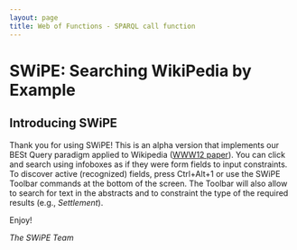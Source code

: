 ```yaml
---
layout: page
title: Web of Functions - SPARQL call function
---
```


SWiPE: Searching WikiPedia by Example
=================================================================

Introducing SWiPE
-----------------
Thank you for using SWiPE!
This is an alpha version that implements our BESt Query paradigm applied to Wikipedia ([WWW12 paper](http://www2012.wwwconference.org/proceedings/companion/p309.pdf)). You can click and search using infoboxes as if they were form fields to input constraints.
To discover active (recognized) fields, press Ctrl+Alt+1 or use the SWiPE Toolbar commands at the bottom of the screen. The Toolbar will also allow to search for text in the abstracts and to constraint the type of the required results (e.g., _Settlement_).

Enjoy!

*The SWiPE Team*
